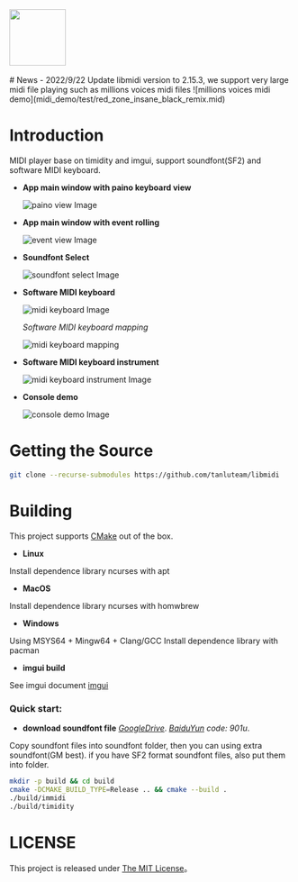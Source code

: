 <div align="left">
  <img src="images/tanlu-logo.png" height="100" width="100"/>
  <div>&nbsp;</div>
</div>
<div align="left">

</div>
# News
- 2022/9/22  Update libmidi version to 2.15.3, we support very large midi file playing such as millions voices midi files
 ![millions voices midi demo](midi_demo/test/red_zone_insane_black_remix.mid)
 
# Introduction
MIDI player base on timidity and imgui, support soundfont(SF2) and software MIDI keyboard.

- **App main window with paino keyboard view**

  ![paino view Image](images/main_window_piano.jpg)

- **App main window with event rolling**

  ![event view Image](images/main_window_events.jpg)

- **Soundfont Select**

  ![soundfont select Image](images/soundfont_select.jpg)

- **Software MIDI keyboard**

  ![midi keyboard Image](images/soft_midi_keyboard.jpg)

  *Software MIDI keyboard mapping* 

  ![midi keyboard mapping](images/soft_midi_keyboard.jpg)

- **Software MIDI keyboard instrument**

  ![midi keyboard instrument Image](images/keboard_mapping.jpg)

- **Console demo**

  ![console demo Image](images/console_demo.jpg)

# Getting the Source

```bash
git clone --recurse-submodules https://github.com/tanluteam/libmidi
```

# Building

This project supports [CMake](https://cmake.org/) out of the box.

- **Linux**

Install dependence library ncurses with apt

- **MacOS**

Install dependence library ncurses with homwbrew

- **Windows**

Using MSYS64 + Mingw64 + Clang/GCC
Install dependence library with pacman

- **imgui build**

See imgui document [imgui](https://github.com/tanluteam/imgui/blob/master/docs/README.md)

### Quick start:

- **download soundfont file**
*[GoogleDrive](https://drive.google.com/drive/folders/1ZwNonqFTQR1dRY0hijSMQbrLkHfJbkvW?usp=sharing)*.
*[BaiduYun](https://pan.baidu.com/s/1FIu6PsjO1FnMSABpSgPK8Q?pwd=901u) code: 901u*.

Copy soundfont files into soundfont folder, then you can using extra soundfont(GM best). if you have SF2 format soundfont files, also put them into folder.

```bash
mkdir -p build && cd build
cmake -DCMAKE_BUILD_TYPE=Release .. && cmake --build .
./build/immidi
./build/timidity
```

# LICENSE

This project is released under [The MIT License](LICENSE)。
